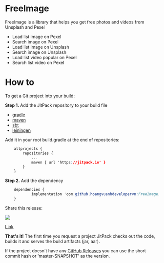 # FreeImage



FreeImage is a library that helps you get free photos and videos from Unsplash and Pexel

- Load list image on Pexel
- Search image on Pexel
- Load list image on Unsplash
- Search image on Unsplash
- Load list video popular on Pexel
- Search list video on Pexel


# How to

To get a Git project into your build:

**Step 1.**  Add the JitPack repository to your build file

-   [gradle](https://jitpack.io/#gradle)
-   [maven](https://jitpack.io/#maven)
-   [sbt](https://jitpack.io/#sbt)
-   [leiningen](https://jitpack.io/#lein)

Add it in your root build.gradle at the end of repositories:

```css
	allprojects {
		repositories {
			...
			maven { url 'https://jitpack.io' }
		}
	}
```

**Step 2.**  Add the dependency

```css
	dependencies {
	        implementation 'com.github.hoangvuanhdevelopervn:FreeImage:Tag'
	}

```

Share this release:

[![](https://jitpack.io/v/hoangvuanhdevelopervn/FreeImage.svg)](https://jitpack.io/#)

[Link](https://jitpack.io/#hoangvuanhdevelopervn/FreeImage/Tag)

**That's it!**  The first time you request a project JitPack checks out the code, builds it and serves the build artifacts (jar, aar).

If the project doesn't have any  [GitHub Releases](https://github.com/blog/1547-release-your-software)  you can use the short commit hash or 'master-SNAPSHOT' as the version.

